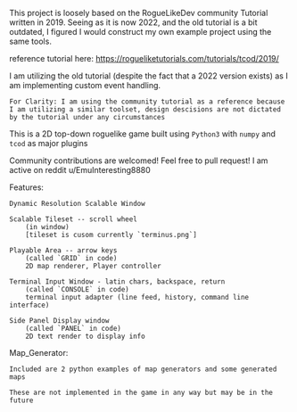 This project is loosely based on the RogueLikeDev community Tutorial written in 2019. Seeing as it is now 2022, and the old tutorial is a bit outdated, I figured I would construct my own example project using the same tools.

reference tutorial here: https://rogueliketutorials.com/tutorials/tcod/2019/

I am utilizing the old tutorial (despite the fact that a 2022 version exists) as I am implementing custom event handling.
	
	For Clarity: I am using the community tutorial as a reference because I am utilizing a similar toolset, design descisions are not dictated by the tutorial under any circumstances

This is a 2D top-down roguelike game built using `Python3` with `numpy` and `tcod` as major plugins

Community contributions are welcomed! Feel free to pull request!
	I am active on reddit u/EmuInteresting8880


Features:

	Dynamic Resolution Scalable Window

	Scalable Tileset -- scroll wheel 
	 	(in window)
		[tileset is cusom currently `terminus.png`]
	
	Playable Area -- arrow keys
		(called `GRID` in code)
		2D map renderer, Player controller
	
	Terminal Input Window - latin chars, backspace, return
		(called `CONSOLE` in code)
		terminal input adapter (line feed, history, command line interface)

	Side Panel Display window
		(called `PANEL` in code)
		2D text render to display info

Map_Generator:
	
	Included are 2 python examples of map generators and some generated maps

	These are not implemented in the game in any way but may be in the future